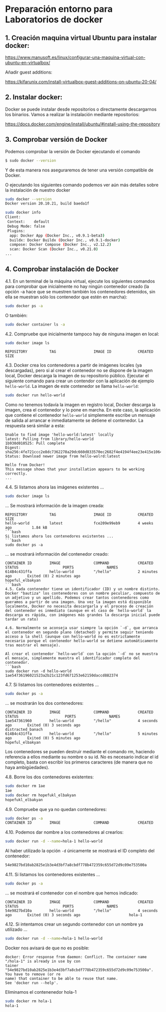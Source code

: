 # Preparación entorno para Laboratorios de docker

## 1. Creación maquina virtual Ubuntu para instalar docker:

https://www.manusoft.es/linux/configurar-una-maquina-virtual-con-ubuntu-en-virtualbox/

Añadir guest additions:

https://kifarunix.com/install-virtualbox-guest-additions-on-ubuntu-20-04/

## 2. Instalar docker:

Docker se puede instalar desde repositorios o directamente descargarnos los binarios. Vamos a realizar la instalación mediante repositorios:

https://docs.docker.com/engine/install/ubuntu/#install-using-the-repository

## 3. Comprobar versión de Docker
Podemos comprobar la versión de Docker ejecutando el comando
```bash
$ sudo docker --version
```
Y de esta manera nos aseguraremos de tener una versión compatible de Docker.

O ejecutando los siguientes comando podemos ver aún más detalles sobre la instalación de nuestro docker
```bash
sudo docker --version
Docker version 20.10.21, build baeda1f
```


```bash
sudo docker info
Client:
 Context:    default
 Debug Mode: false
 Plugins:
  app: Docker App (Docker Inc., v0.9.1-beta3)
  buildx: Docker Buildx (Docker Inc., v0.9.1-docker)
  compose: Docker Compose (Docker Inc., v2.12.2)
  scan: Docker Scan (Docker Inc., v0.21.0)
...
```
## 4. Comprobar instalación de Docker

4.1. En un terminal de la máquina virtual, ejecute los siguientes comandos para comprobar que inicialmente no hay ningún contenedor creado (la opción -a hace que se muestren también los contenedores detenidos, sin ella se muestran sólo los contenedor que estén en marcha):
```bash
sudo docker ps -a
```
O también:
```bash
sudo docker container ls -a
```

4.2. Compruebe que inicialmente tampoco hay de ninguna imagen en local:
```bash
sudo docker image ls
```
```
REPOSITORY          TAG                 IMAGE ID            CREATED             SIZE
```

4.3. Docker crea los contenedores a partir de imágenes locales (ya descargadas), pero si al crear el contenedor no se dispone de la imagen local, Docker descarga la imagen de su repositorio público. Ejecutar el siguiente comando para crear un contendor con la aplicación de ejemplo `hello-world`. La imagen de este contenedor se llama `hello-world`:
```bash
sudo docker run hello-world
```
Como no tenemos todavía la imagen en registro local, Docker descarga la imagen, crea el contenedor y lo pone en marcha.
En este caso, la aplicación que contiene el contenedor `hello-world` simplemente escribe un mensaje de salida al arrancar e inmediatamente se detiene el contenedor. La respuesta será similar a esta:
```
Unable to find image 'hello-world:latest' locally
latest: Pulling from library/hello-world
1b930d010525: Pull complete
Digest: sha256:4fe721ccc2e8dc7362278a29dc660d833570ec2682f4e4194f4ee23e415e1064
Status: Download newer image from hello-wolrd:latest

Hello from Docker!
This message shows that your installation appears to be working correctly.
...
```
4.4. Si listamos ahora las imágenes existentes ...
```bash
sudo docker image ls
```
... Se mostrará información de la imagen creada:
```
REPOSITORY          TAG                 IMAGE ID            CREATED             SIZE
hello-world         latest              fce209e99eb9        4 weeks ago         1.84 kB
```bash
Si listamos ahora los contenedores existentes ...
```bash
sudo docker ps -a
```
... se mostrará información del contenedor creado:
```
CONTAINER ID        IMAGE               COMMAND             CREATED             STATUS                    PORTS               NAMES
614B4c431ffa        hello-world         "/hello"            2 minutes ago       Exited (0) 2 minutes ago                      hopeful_elbakyan
```bash
4.5. Cada contenedor tiene un identificador (ID) y un nombre distinto. Docker "bautiza" los contenedores con un nombre peculiar, compuesto de un adjetivo y un apellido. Podemos crear tantos contenedores como queramos a partir de una imagen. Una vez la imagen está disponible localmente, Docker no necesita descargarla y el proceso de creación del contenedor es inmediato (aunque en el caso de `hello-world` la descarga es rápida, con imágenes más grandes la descarga inicial puede tardar un rato)

4.6. Normalmente se aconseja usar siempre la opción `-d`, que arranca el contenedor en segundo plano (detached) y permite seguir teniendo acceso a la shell (aunque con hello-world no es estrictamente necesario porque el contenedor hello-world se detiene automáticamente tras mostrar el mensaje).

Al crear el contenedor `hello-world` con la opción `-d` no se muestra el mensaje, simplemente muestra el identificador completo del contenedor.
```bash
sudo docker run -d hello-world
1ae54736196021523a2b21c123fd671253e62150daccd882374
```

4.7. Si listamos los contenedores existentes ...
```bash
sudo docker ps -a
```
... se mostrarán los dos contenedores:
```
CONTAINER ID        IMAGE               COMMAND             CREATED             STATUS                     PORTS               NAMES
1ae547361960        hello-world         "/hello"            4 seconds ago       Exited (0) 3 seconds ago                       distracted_banach
614B4c431ffa        hello-world         "/hello"            5 minutes ago       Exited (0) 5 minutes ago                       hopeful_elbakyan
```
Los contenedores se pueden destruir mediante el comando rm, haciendo referencia a ellos mediante su nombre o su id.
No es necesario indicar el id completo, basta con escribir los primeros caracteres (de manera que no haya ambigüedades).

4.8. Borre los dos contenedores existentes:
```bash
sudo docker rm 1ae
1ae
sudo docker rm hopefukl_elbakyan
hopefukl_elbakyan
```
4.9. Compruebe que ya no quedan contenedores:
```bash
sudo docker ps -a
CONTAINER ID        IMAGE               COMMAND             CREATED             STATUS       PORTS               NAMES
```
4.10. Podemos dar nombre a los contenedores al crearlos:
```bash
sudo docker run -d --name=hola-1 hello-world
```
Al haber utilizado la opción `-d` únicamente se mostrará el ID completo del contenedor:
```bash
54e9827bd10ab2825e1b3e4d3bf7a8cbdf778b472359c655d72d9c09e753500a
```
4.11. Si listamos los contenedores existentes ...
```bash
sudo docker ps -a
```
... se mostrará el contenedor con el nombre que hemos indicado:
```
CONTAINER ID        IMAGE               COMMAND             CREATED             STATUS                    PORTS               NAMES
54e9827bd10a        hello-world         "/hello"            4 seconds ago       Exited (0) 3 seconds ago                      hola-1
```
4.12. Si intentamos crear un segundo contenedor con un nombre ya utilizado ...
```bash
sudo docker run -d --name=hola-1 hello-world
```
Docker nos avisará de que no es posible:
```
docker: Error response from daemon: Conflict. The container name "/hola-1" is already in use by con
tainer "54e9827bd10ab2825e1b3e4d3bf7a8cbdf778b472359c655d72d9c09e753500a". You have to remove (or re
name) that container to be able to reuse that name.
See 'docker run --help'.
```
Eliminamos el contenenedor hola-1
```bash
sudo docker rm hola-1
hola-1
```
